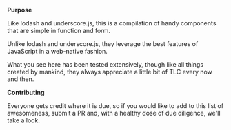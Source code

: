 **Purpose**

Like lodash and underscore.js, this is a compilation of handy components that are simple in function and form.

Unlike lodash and underscore.js, they leverage the best features of JavaScript in a web-native fashion.

What you see here has been tested extensively, though like all things created by mankind, they always appreciate a little bit of TLC every now and then.

**Contributing**

Everyone gets credit where it is due, so if you would like to add to this list of awesomeness, submit a PR and, with a healthy dose of due diligence, we'll take a look.
